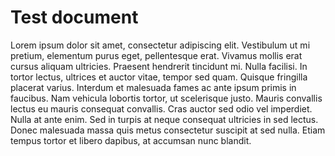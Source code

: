 # Test document

Lorem ipsum dolor sit amet, consectetur adipiscing elit. Vestibulum ut mi pretium, elementum purus eget, pellentesque erat. Vivamus mollis erat cursus aliquam ultricies. Praesent hendrerit tincidunt mi. Nulla facilisi. In tortor lectus, ultrices et auctor vitae, tempor sed quam. Quisque fringilla placerat varius. Interdum et malesuada fames ac ante ipsum primis in faucibus. Nam vehicula lobortis tortor, ut scelerisque justo. Mauris convallis lectus eu mauris consequat convallis. Cras auctor sed odio vel imperdiet. Nulla at ante enim. Sed in turpis at neque consequat ultricies in sed lectus. Donec malesuada massa quis metus consectetur suscipit at sed nulla. Etiam tempus tortor et libero dapibus, at accumsan nunc blandit.
